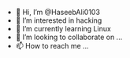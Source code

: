 - 👋 Hi, I’m @HaseebAli0103
- 👀 I’m interested in hacking
- 🌱 I’m currently learning Linux
- 💞️ I’m looking to collaborate on ...
- 📫 How to reach me ...

<!---
HaseebAli0103/HaseebAli0103 is a ✨ special ✨ repository because its `README.md` (this file) appears on your GitHub profile.
You can click the Preview link to take a look at your changes.
--->

